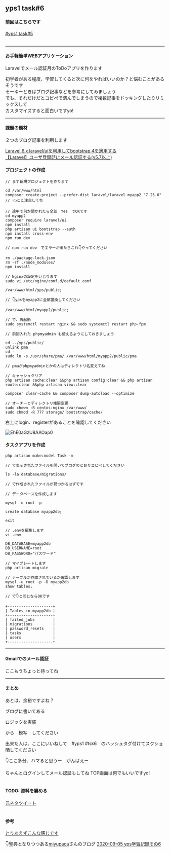 ## yps1 task#6

#### 前回はこちらです
[#yps1 task#5](https://github.com/yotaro-ok/yps/blob/master/task_5.md)
<br>
<br>

***

#### お手軽簡単WEBアプリケーション

Laravelでメール認証月のToDoアプリを作ります

初学者がある程度、学習してくると次に何をやればいいのか？と悩むことがあるそうです
<br>
そーゆーときはブログ記事などを参考にしてみましょう
<br>
でも、それだけだとコピペで済んでしまうので複数記事をドッキングしたりリミックスして
<br>
カスタマイズすると面白いですyo!

***

#### 課題の題材

２つのブログ記事を利用します

[Laravel 6.x laravel/uiを利用してbootstrap 4を適用する](https://blog.hrendoh.com/laravel-6-setup-bootstrap4-with-laravel-ui/)
<br>
[【Laravel】ユーザ登録時にメール認証する(v5.7以上)](https://qiita.com/nekyo/items/03e50b4d0dd6f09287d6)

#### プロジェクトの作成

```
// まず新規プロジェクトを作ります

cd /var/www/html
composer create-project --prefer-dist laravel/laravel myapp2 "7.25.0" // 👈ここ注意してね
```
```
// 途中で何か聞かれたら全部　Yes　でOKです
cd myapp2
composer require laravel/ui
npm install
php artisan ui bootstrap --auth
npm install cross-env
npm run dev
```
```
// npm run dev　でエラーが出たらこれ👇やってください

rm ./package-lock.json
rm -rf ./node_modules/
npm install
```
```
// Nginxの設定をいじります
sudo vi /etc/nginx/conf.d/default.conf

/var/www/html/yps/public;

// 👇ypsをmyapp2に全部置換してください

/var/www/html/myapp2/public;

// で、再起動
sudo systemctl restart nginx && sudo systemctl restart php-fpm
```
```
// 前回入れた phpmyadmin も使えるようにしておきましょう

cd ../yps/public/
unlink pma
cd -
sudo ln -s /usr/share/pma/ /var/www/html/myapp2/public/pma

// pmaがphpmyadminとかの人はディレクトリ名変えてね
```
```
// キャッシュクリア
php artisan cache:clear &&php artisan config:clear && php artisan route:clear &&php artisan view:clear

composer clear-cache && composer dump-autoload --optimize

// オーナーとディレクトリ権限変更
sudo chown -R centos:nginx /var/www/
sudo chmod -R 777 storage/ bootstrap/cache/
```

右上にlogin、registerがあることを確認してください

![EhE0aGzU8AAOap0](https://user-images.githubusercontent.com/63440984/93662154-d2fd2580-fa98-11ea-9077-95cfe39b0018.jpeg)


#### タスクアプリを作成

```
php artisan make:model Task -m

// で表示されたファイルを開いてブログのとおりコピペしてください

ls -la database/migrations/

// で作成されたファイルが見つかるはずです
```
```
// データベースを作成します

mysql -u root -p

create database myapp2db;

exit
```
```
// .envを編集します
vi .env

DB_DATABASE=myapp2db                                                                                
DB_USERNAME=root
DB_PASSWORD="パスワード"
```
```
// マイグレートします
php artisan migrate

// テーブルが作成されているか確認します
mysql -u root -p -D myapp2db
show tables;

// で👇と同じならOKです

+--------------------+
| Tables_in_myapp2db |
+--------------------+
| failed_jobs        |
| migrations         |
| password_resets    |
| tasks              |
| users              |
+--------------------+
```

***

#### Gmailでのメール認証

ここもうちょっと待ってね

****

#### まとめ

あとは、余裕ですよね？

ブログに書いてある

ロジックを実装

から　模写　してください

出来た人は、ここにいいねして　#yps1 #tsk6　のハッシュタグ付けてスクショ晒してください 

👇ここ多分、ハマると思うー　がんばえー

ちゃんとログインしてメール認証もしてね
TOP画面は何でもいいですyo!
<br>
<br>
#### TODO: 資料を纏める

[元ネタツイート](https://twitter.com/yotaro__ok/status/1301869326383812608)
<br>
<br>

#### 参考

[とりあえずこんな感じです](https://github.com/yotaro-ok/myapp2/tree/develop)
<br>

👇聖典となりつつある[miyupaca](https://twitter.com/miyupacaaa)さんのブログ
[2020-09-05 yps学習記録その6](https://paca-gatsby.netlify.app/2020-09-05/)
